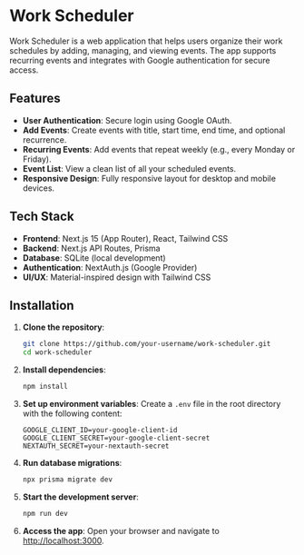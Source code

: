 # Work Scheduler

Work Scheduler is a web application that helps users organize their work schedules by adding, managing, and viewing events. The app supports recurring events and integrates with Google authentication for secure access.

## Features

- **User Authentication**: Secure login using Google OAuth.
- **Add Events**: Create events with title, start time, end time, and optional recurrence.
- **Recurring Events**: Add events that repeat weekly (e.g., every Monday or Friday).
- **Event List**: View a clean list of all your scheduled events.
- **Responsive Design**: Fully responsive layout for desktop and mobile devices.

## Tech Stack

- **Frontend**: Next.js 15 (App Router), React, Tailwind CSS
- **Backend**: Next.js API Routes, Prisma
- **Database**: SQLite (local development)
- **Authentication**: NextAuth.js (Google Provider)
- **UI/UX**: Material-inspired design with Tailwind CSS

## Installation

1. **Clone the repository**:
   ```bash
   git clone https://github.com/your-username/work-scheduler.git
   cd work-scheduler
   ```

2. **Install dependencies**:
   ```bash
   npm install
   ```

3. **Set up environment variables**: Create a `.env` file in the root directory with the following content:
   ```env
   GOOGLE_CLIENT_ID=your-google-client-id
   GOOGLE_CLIENT_SECRET=your-google-client-secret
   NEXTAUTH_SECRET=your-nextauth-secret
   ```

4. **Run database migrations**:
   ```bash
   npx prisma migrate dev
    ```

5. **Start the development server**:
   ```bash
   npm run dev
   ```

6. **Access the app**: Open your browser and navigate to [http://localhost:3000](http://localhost:3000).

